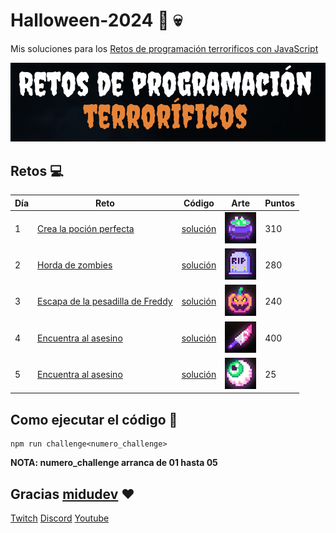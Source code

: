 # Halloween-2024 🎃 💀

Mis soluciones para los [Retos de programación terrorificos con JavaScript](https://www.halloween.dev/es)

![alt text](./images/image.png)

## Retos :computer:

| Día | Reto                                                                          | Código                           | Arte                                                      | Puntos |
| --- | ----------------------------------------------------------------------------- | -------------------------------- | --------------------------------------------------------- | ------ |
| 1   | [Crea la poción perfecta](https://www.halloween.dev/es/retos/2024/1)          | [solución](./src/challenge01.js) | <img src="./images/image-1.png" width="50" height="50" /> | 310    |
| 2   | [Horda de zombies](https://www.halloween.dev/es/retos/2024/2)                 | [solución](./src/challenge02.js) | <img src="./images/image-2.png" width="50" height="50" /> | 280    |
| 3   | [Escapa de la pesadilla de Freddy](https://www.halloween.dev/es/retos/2024/3) | [solución](./src/challenge03.js) | <img src="./images/image-3.png" width="50" height="50" /> | 240    |
| 4   | [Encuentra al asesino](https://www.halloween.dev/es/retos/2024/4)             | [solución](./src/challenge04.js) | <img src="./images/image-4.png" width="50" height="50" /> | 400    |
| 5   | [Encuentra al asesino](https://www.halloween.dev/es/retos/2024/5)             | [solución](./src/challenge05.js) | <img src="./images/image-5.png" width="50" height="50" /> | 25     |

## Como ejecutar el código :running:

```
npm run challenge<numero_challenge>
```

**NOTA: numero_challenge arranca de 01 hasta 05**

## Gracias [midudev](https://twitter.com/midudev) :heart:

[Twitch](https://twitch.tv/midudev) [Discord](https://discord.gg/midudev) [Youtube](https://youtube.com/midudev)
